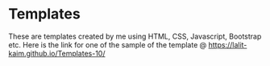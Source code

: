 # Templates
These are templates created by me using HTML, CSS, Javascript, Bootstrap etc.
Here is the link for one of the sample of the template @ https://lalit-kaim.github.io/Templates-10/
